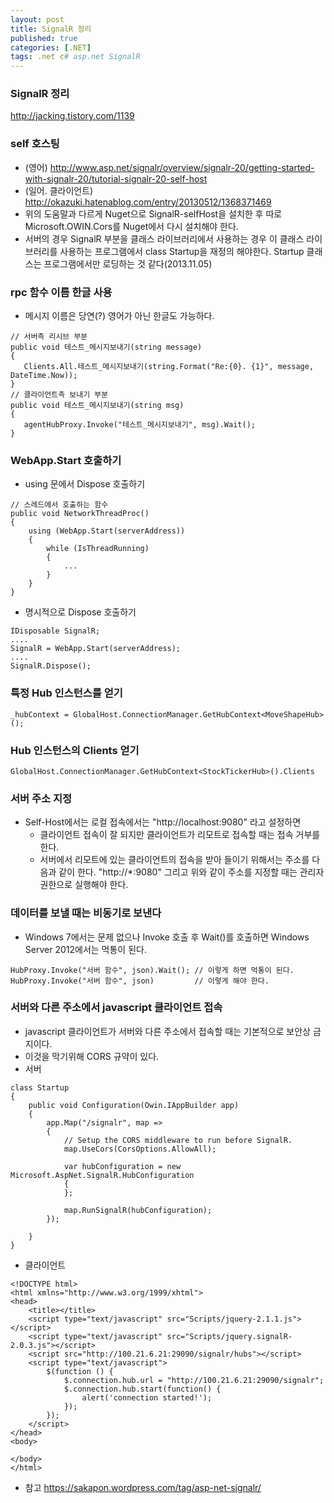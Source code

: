 ```yaml
---
layout: post
title: SignalR 정리
published: true
categories: [.NET]
tags: .net c# asp.net SignalR
---
```

### SignalR 정리
http://jacking.tistory.com/1139  
  

### self 호스팅
* (영어) http://www.asp.net/signalr/overview/signalr-20/getting-started-with-signalr-20/tutorial-signalr-20-self-host
* (일어. 클라이언트) http://okazuki.hatenablog.com/entry/20130512/1368371469
* 위의 도움말과 다르게 Nuget으로 SignalR-selfHost을 설치한 후 따로 Microsoft.OWIN.Cors를 Nuget에서 다시 설치해야 한다.
* 서버의 경우 SignalR 부분을 클래스 라이브러리에서 사용하는 경우 이 클래스 라이브러리를 사용하는 프로그램에서 class Startup을 재정의 해야한다. Startup 클래스는 프로그램에서만 로딩하는 것 같다(2013.11.05)
  
  

### rpc 함수 이름 한글 사용
* 메시지 이름은 당연(?) 영어가 아닌 한글도 가능하다.  
```
// 서버측 리시브 부분
public void 테스트_메시지보내기(string message)
{
   Clients.All.테스트_메시지보내기(string.Format("Re:{0}. {1}", message, DateTime.Now));
}
// 클라이언트측 보내기 부분
public void 테스트_메시지보내기(string msg)
{
   agentHubProxy.Invoke("테스트_메시지보내기", msg).Wait();
}
```  
  

### WebApp.Start 호출하기
* using 문에서 Dispose 호출하기  
```
// 스레드에서 호출하는 함수
public void NetworkThreadProc()
{
    using (WebApp.Start(serverAddress))
    {
        while (IsThreadRunning)
        {
            ...
        }
    }
}
```  
  
* 명시적으로 Dispose 호출하기  
```
IDisposable SignalR;
....
SignalR = WebApp.Start(serverAddress);
....
SignalR.Dispose();
```  
  

### 특정 Hub 인스턴스를 얻기

```
_hubContext = GlobalHost.ConnectionManager.GetHubContext<MoveShapeHub>();
```
  

### Hub 인스턴스의 Clients 얻기

```
GlobalHost.ConnectionManager.GetHubContext<StockTickerHub>().Clients
```  
  

### 서버 주소 지정
* Self-Host에서는 로컬 접속에서는 "http://localhost:9080" 라고 설정하면 
    * 클라이언트 접속이 잘 되지만 클라이언트가 리모트로 접속할 때는 접속 거부를 한다.
    * 서버에서 리모트에 있는 클라이언트의 접속을 받아 들이기 위해서는 주소를 다음과 같이 한다. 
    "http://*:9080"
    그리고 위와 같이 주소를 지정할 때는 관리자 권한으로 실행해야 한다.
  

### 데이터를 보낼 때는 비동기로 보낸다
* Windows 7에서는 문제 없으나 Invoke 호출 후 Wait()를 호출하면 Windows Server 2012에서는 먹통이 된다.  
```
HubProxy.Invoke("서버 함수", json).Wait(); // 이렇게 하면 먹통이 된다.
HubProxy.Invoke("서버 함수", json)         // 이렇게 해야 한다.
```  
  

### 서버와 다른 주소에서 javascript 클라이언트 접속
* javascript 클라이언트가 서버와 다른 주소에서 접속할 때는 기본적으로 보안상 금지이다.
* 이것을 막기위해 CORS 규약이 있다. 
* 서버  
```
class Startup
{
	public void Configuration(Owin.IAppBuilder app)
	{
		app.Map("/signalr", map =>
		{
			// Setup the CORS middleware to run before SignalR.
			map.UseCors(CorsOptions.AllowAll);

			var hubConfiguration = new Microsoft.AspNet.SignalR.HubConfiguration
			{
			};

			map.RunSignalR(hubConfiguration);
		});

	}
}
```  
  
* 클라이언트  
```
<!DOCTYPE html>
<html xmlns="http://www.w3.org/1999/xhtml">
<head>
	<title></title>
	<script type="text/javascript" src="Scripts/jquery-2.1.1.js"></script>
	<script type="text/javascript" src="Scripts/jquery.signalR-2.0.3.js"></script>
	<script src="http://100.21.6.21:29090/signalr/hubs"></script>
	<script type="text/javascript">
		$(function () {
			$.connection.hub.url = "http://100.21.6.21:29090/signalr";
			$.connection.hub.start(function() {
				alert('connection started!');
			});
		});
	</script>
</head>
<body>

</body>
</html>
```  
  

* 참고 https://sakapon.wordpress.com/tag/asp-net-signalr/